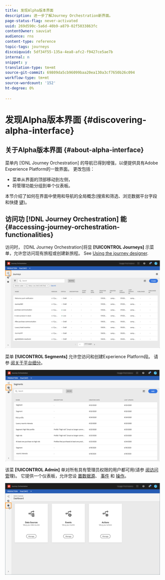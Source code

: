 ```yaml
---
title: 发现Alpha版本界面
description: 进一步了解Journey Orchestration新界面。
page-status-flag: never-activated
uuid: 269d590c-5a6d-40b9-a879-02f5033863fc
contentOwner: sauviat
audience: rns
content-type: reference
topic-tags: journeys
discoiquuid: 5df34f55-135a-4ea8-afc2-f9427ce5ae7b
internal: n
snippet: y
translation-type: tm+mt
source-git-commit: 69809da5cb96099baa20ea130a3cf7650b26c094
workflow-type: tm+mt
source-wordcount: '152'
ht-degree: 0%

---
```



# 发现Alpha版本界面 {#discovering-alpha-interface}

## 关于Alpha版本界面 {#about-alpha-interface}

菜单内 [!DNL Journey Orchestration] 的导航已得到增强，以便提供具有Adobe Experience Platform的一致界面。 更改包括：

* 菜单从界面的顶部移动到左侧，
* 将管理功能分组到单个仪表板。

本节介绍了如何在界面中使用和导航的全局概念(搜索和筛选、浏览数据平台字段和快捷 [键)](../about/user-interface.md)。

## 访问功 [!DNL Journey Orchestration] 能 {#accessing-journey-orchestration-functionalities}

访问时， [!DNL Journey Orchestration]将显 **[!UICONTROL Journeys]** 示菜单，允许您访问现有旅程或创建新旅程。 See [Using the journey designer](../building-journeys/using-the-journey-designer.md).

![](../assets/interface-journeys.png)

菜单 **[!UICONTROL Segments]** 允许您访问和创建Experience Platform段。 请参 [阅关于平台细分](../segment/about-segments.md)。

![](../assets/interface-segments.png)

该菜 **[!UICONTROL Admin]** 单对所有具有管理员权限的用户都可用(请参 [阅访问管](../about/access-management.md)理)。 它提供一个仪表板，允许您设 [置数据源](../datasource/about-data-sources.md)、 [事件](../event/about-events.md) 和 [操作](../action/action.md)。

![](../assets/interface-admin-dashboard.png)
